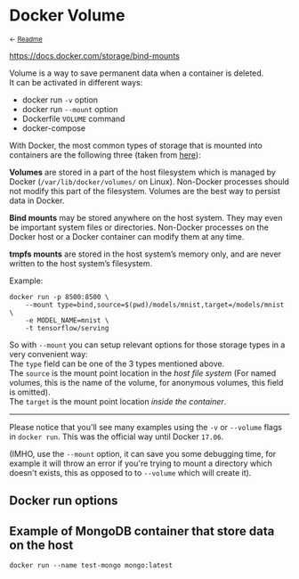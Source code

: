 # Docker Volume
<small>← [Readme](Readme.md)</small>

https://docs.docker.com/storage/bind-mounts

Volume is a way to save permanent data when a container is deleted.  
It can be activated in different ways:
- docker run ``-v`` option
- docker run ``--mount`` option
- Dockerfile ``VOLUME`` command
- docker-compose

With Docker, the most common types of storage that is mounted into containers are the following three (taken from [here][1]):

**Volumes** are stored in a part of the host filesystem which is managed by Docker (`/var/lib/docker/volumes/` on Linux). Non-Docker processes should not modify this part of the filesystem. Volumes are the best way to persist data in Docker.

**Bind mounts** may be stored anywhere on the host system. They may even be important system files or directories. Non-Docker processes on the Docker host or a Docker container can modify them at any time.

**tmpfs mounts** are stored in the host system’s memory only, and are never written to the host system’s filesystem.

Example:  
```docker
docker run -p 8500:8500 \
    --mount type=bind,source=$(pwd)/models/mnist,target=/models/mnist \
    -e MODEL_NAME=mnist \
    -t tensorflow/serving
```

So with `--mount` you can setup relevant options for those storage types in a very convenient way: <br>
The `type` field can be one of the 3 types mentioned above. <br>
The `source` is the mount point location in the *host file system*
(For named volumes, this is the name of the volume, for anonymous volumes, this field is omitted).<br>
The `target` is the mount point location *inside the container*.

----------------

Please notice that you'll see many examples using the `-v` or `--volume` flags in `docker run`. This was the official way until Docker `17.06`.  

(IMHO, use the `--mount` option, it can save you some debugging time, for example it will throw an error if you're trying to mount a directory which doesn't exists, this as opposed to to `--volume` which will create it).

[1]: https://docs.docker.com/storage/#choose-the-right-type-of-mount


## Docker run options



## Example of MongoDB container that store data on the host

``docker run --name test-mongo mongo:latest``
